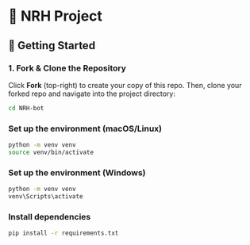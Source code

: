 # 🌟 NRH Project  

## 🚀 Getting Started  

### 1. Fork & Clone the Repository  
Click **Fork** (top-right) to create your copy of this repo. Then, clone your forked repo and navigate into the project directory:  

```bash
cd NRH-bot
```

### Set up the environment (macOS/Linux)
```bash
python -m venv venv
source venv/bin/activate  
```

### Set up the environment (Windows) 
```bash
python -m venv venv
venv\Scripts\activate
```

### Install dependencies
```bash
pip install -r requirements.txt

